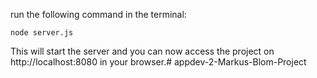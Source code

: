 run the following command in the terminal:
```
node server.js
```
This will start the server and you can now access the project on http://localhost:8080 in your browser.#   a p p d e v - 2 - M a r k u s - B l o m - P r o j e c t  
 